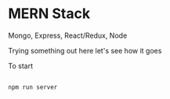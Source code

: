 # MERN Stack

Mongo, Express, React/Redux, Node

Trying something out here let's see how it goes


To start

```bash

npm run server
```